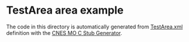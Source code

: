 # TestArea area example

The code in this directory is automatically generated from [TestArea.xml](https://github.com/ccsdsmo/malc/blob/master/xml/TestArea.xml) definition with the
[CNES MO C Stub Generator](https://github.com/ccsdsmo/stubgenerator_c/tree/master/generator#cnes-mo-c-stub-generator).

